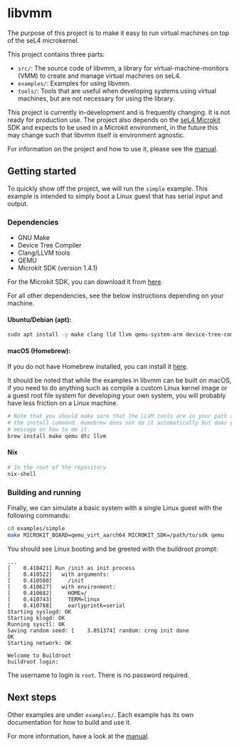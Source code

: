 <!--
     Copyright 2024, UNSW
     SPDX-License-Identifier: CC-BY-SA-4.0
-->

# libvmm

The purpose of this project is to make it easy to run virtual machines on top of the seL4 microkernel.

This project contains three parts:
* `src/`: The source code of libvmm, a library for virtual-machine-monitors (VMM) to create and manage virtual machines on seL4.
* `examples/`: Examples for using libvmm.
* `tools/`: Tools that are useful when developing systems using virtual machines, but are not
  necessary for using the library.

This project is currently in-development and is frequently changing. It is not ready for
production use. The project also depends on the [seL4 Microkit](https://github.com/seL4/microkit)
SDK and expects to be used in a Microkit environment, in the future this may change such that libvmm
itself is environment agnostic.

For information on the project and how to use it, please see the [manual](docs/MANUAL.md).

## Getting started

To quickly show off the project, we will run the `simple` example. This example is
intended to simply boot a Linux guest that has serial input and output.

### Dependencies

* GNU Make
* Device Tree Compiler
* Clang/LLVM tools
* QEMU
* Microkit SDK (version 1.4.1)

For the Microkit SDK, you can download it from [here](https://github.com/seL4/microkit/releases/tag/1.4.1).

For all other dependencies, see the below instructions depending on your machine.

#### Ubuntu/Debian (apt):

```sh
sudo apt install -y make clang lld llvm qemu-system-arm device-tree-compiler
```

#### macOS (Homebrew):

If you do not have Homebrew installed, you can install it [here](https://brew.sh/).

It should be noted that while the examples in libvmm can be built
on macOS, if you need to do anything such as compile a custom Linux kernel image
or a guest root file system for developing your own system, you will probably have
less friction on a Linux machine.

```sh
# Note that you should make sure that the LLVM tools are in your path after running
# the install command. Homebrew does not do it automatically but does print out a
# message on how to do it.
brew install make qemu dtc llvm
```

#### Nix
```sh
# In the root of the repository
nix-shell
```

### Building and running

Finally, we can simulate a basic system with a single Linux guest with the
following commands:
```sh
cd examples/simple
make MICROKIT_BOARD=qemu_virt_aarch64 MICROKIT_SDK=/path/to/sdk qemu
```

You should see Linux booting and be greeted with the buildroot prompt:
```
...
[    0.410421] Run /init as init process
[    0.410522]   with arguments:
[    0.410580]     /init
[    0.410627]   with environment:
[    0.410682]     HOME=/
[    0.410743]     TERM=linux
[    0.410788]     earlyprintk=serial
Starting syslogd: OK
Starting klogd: OK
Running sysctl: OK
Saving random seed: [    3.051374] random: crng init done
OK
Starting network: OK

Welcome to Buildroot
buildroot login:
```

The username to login is `root`. There is no password required.

## Next steps

Other examples are under `examples/`. Each example has its own documentation for
how to build and use it.

For more information, have a look at the [manual](docs/MANUAL.md).
